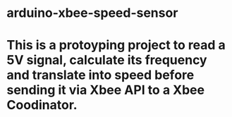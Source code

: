 # arduino-xbee-speed-sensor
#
# This is a protoyping project to read a 5V signal, calculate its frequency and translate into speed before sending it via Xbee API to a Xbee Coodinator.
